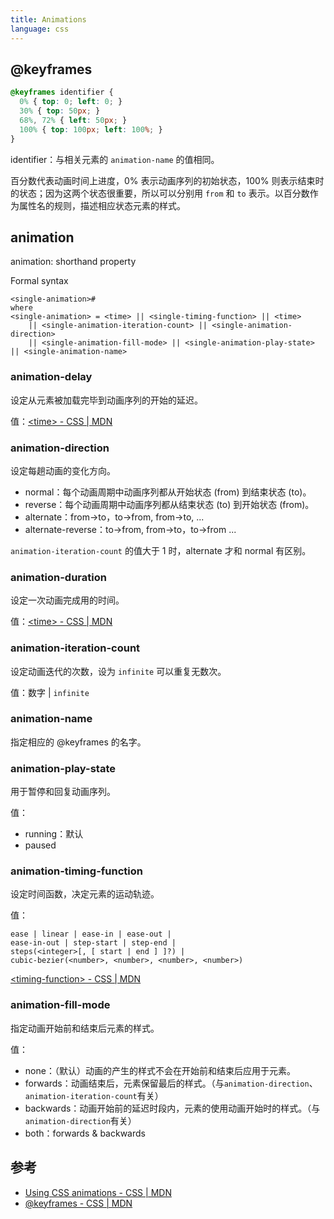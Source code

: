 ```yaml
---
title: Animations
language: css
---
```


## @keyframes

```css
@keyframes identifier {
  0% { top: 0; left: 0; }
  30% { top: 50px; }
  68%, 72% { left: 50px; }
  100% { top: 100px; left: 100%; }
}
```

identifier：与相关元素的 `animation-name` 的值相同。

百分数代表动画时间上进度，0% 表示动画序列的初始状态，100% 则表示结束时的状态；因为这两个状态很重要，所以可以分别用 `from` 和 `to` 表示。以百分数作为属性名的规则，描述相应状态元素的样式。

## animation

animation: shorthand property

Formal syntax

```
<single-animation>#
where
<single-animation> = <time> || <single-timing-function> || <time>
    || <single-animation-iteration-count> || <single-animation-direction>
    || <single-animation-fill-mode> || <single-animation-play-state> || <single-animation-name>
```

### animation-delay

设定从元素被加载完毕到动画序列的开始的延迟。

值：[\<time\> - CSS \| MDN](https://developer.mozilla.org/en-US/docs/Web/CSS/time)

### animation-direction

设定每趟动画的变化方向。

- normal：每个动画周期中动画序列都从开始状态 (from) 到结束状态 (to)。
- reverse：每个动画周期中动画序列都从结束状态 (to) 到开始状态 (from)。
- alternate：from->to，to->from, from->to, ...
- alternate-reverse：to->from, from->to，to->from ...

`animation-iteration-count` 的值大于 1 时，alternate 才和 normal 有区别。

### animation-duration

设定一次动画完成用的时间。

值：[\<time\> - CSS \| MDN](https://developer.mozilla.org/en-US/docs/Web/CSS/time)

### animation-iteration-count

设定动画迭代的次数，设为 `infinite` 可以重复无数次。

值：数字 \| `infinite`

### animation-name

指定相应的 @keyframes 的名字。

### animation-play-state

用于暂停和回复动画序列。

值：

- running：默认
- paused

### animation-timing-function

设定时间函数，决定元素的运动轨迹。

值：

```
ease | linear | ease-in | ease-out |
ease-in-out | step-start | step-end |
steps(<integer>[, [ start | end ] ]?) |
cubic-bezier(<number>, <number>, <number>, <number>)
```

[\<timing-function\> - CSS \| MDN](https://developer.mozilla.org/en-US/docs/Web/CSS/timing-function)

### animation-fill-mode

指定动画开始前和结束后元素的样式。

值：

- none：（默认）动画的产生的样式不会在开始前和结束后应用于元素。
- forwards：动画结束后，元素保留最后的样式。（与`animation-direction`、`animation-iteration-count`有关）
- backwards：动画开始前的延迟时段内，元素的使用动画开始时的样式。（与`animation-direction`有关）
- both：forwards & backwards

## 参考

- [Using CSS animations - CSS \| MDN](https://developer.mozilla.org/en-US/docs/Web/CSS/CSS_Animations/Using_CSS_animations)
- [@keyframes - CSS \| MDN](https://developer.mozilla.org/en-US/docs/Web/CSS/@keyframes)
